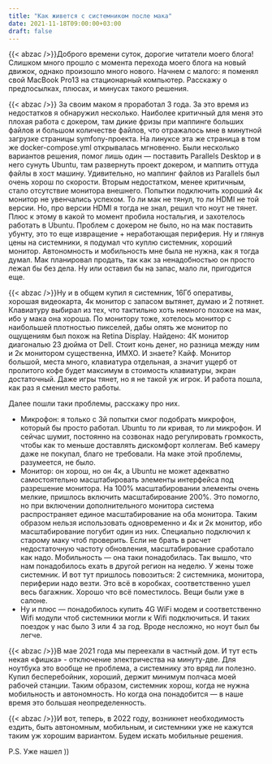 ```yaml
---
title: "Как живется с системником после мака"
date: 2021-11-18T09:00:00+03:00
draft: false
---
```

{{< abzac />}}Доброго времени суток, дорогие читатели моего блога!
Слишком много прошло с момента перехода моего блога на новый движок, однако произошло много нового. Начнем с малого: я поменял свой MacBook Pro13 на стационарный компьютер. Расскажу о предпосылках, плюсах, и минусах такого решения.
<!--more-->

{{< abzac />}} За своим маком я проработал 3 года. За это время из недостатков я обнаружил несколько. Наиболее критичный для меня это плохая работа с докером, там дикие фризы при маппинге больших файлов и большом количестве файлов, что отражалось мне в минутной загрузке страницы symfony-проекта. На линуксе эта же страница в том же docker-compose.yml открывалась мгновенно. Были несколько вариантов решения, помог лишь один — поставить Parallels Desktop и в него сунуть Ubuntu, там развернуть проект докером, и маппить оттуда файлы в хост машину. Удивительно, но маппинг файлов из Parallels был очень хорош по скорости.  Вторым недостатком, менее критичным, стало отсутствие монитора внешнего. Попытки подключить хороший 4к монитор не увенчались успехом. То ли мак не тянул, то ли HDMI не той версии. Но, про версии HDMI я тогда не знал, решил что ноут не тянет.
Плюс к этому в какой то момент пробила ностальгия, и захотелось работать в Ubuntu. Проблем с докером не было, но на мак поставить убунту, это то еще извращение + неработающая периферия. Ну и глянув цены на системники, я подумал что куплю системник, хороший монитор. Автономность и мобильность мне была не нужна, как я тогда думал. Мак планировал продать, так как за ненадобностью он просто лежал бы без дела. Ну или оставил бы на запас, мало ли, пригодится еще.

{{< abzac />}}Ну и в общем купил я системник, 16Гб оперативы, хорошая видеокарта, 4к монитор с запасом вытянет, думаю и 2 потянет. Клавиатуру выбирал из тех, что тактильно хоть немного похоже на мак, ибо у мака она хороша. По монитору тоже, хотелось монитор с наибольшей плотностью пикселей, дабы опять же монитор по ощущениям был похож на Retina Display. Найдено: 4К монитор диагональю 23 дюйма от Dell. Стоит конь денег, но разница между ним и 2к монитором существенна, ИМХО.
И знаете? Кайф. Монитор большой, места много, клавиатура отдельная, а значит ущерб от пролитого кофе будет максимум в стоимость клавиатуры, экран достаточный. Даже игры тянет, но я не такой уж игрок. И работа пошла, как раз я сменил место работы.

Далее пошли таки проблемы, расскажу про них.
* Микрофон: я только с 3й попытки смог подобрать микрофон, который бы просто работал. Ubuntu то ли кривая, то ли микрофон. И сейчас шумит, постоянно на созвонах надо регулировать громкость, чтобы как то меньше доставлять дискомфорт коллегам. Веб камеру даже не покупал, благо не требовали. На маке этой проблемы, разумеется, не было.
* Монитор: он хорош, но он 4к, а Ubuntu не может адекватно самостоятельно масштабировать элементы интерфейса под разрешение монитора. На 100% масштабировании элементы очень мелкие, пришлось включить масштабирование 200%. Это помогло, но при включении дополнительного монитора система распространяет единое масштабирование на оба монитора. Таким образом нельзя использовать одновременно и 4к и 2к монитор, ибо масштабирование погубит один из них. Специально подключил к старому маку чтоб проверить. Если не брать  в расчет недостаточную частоту обновления, масштабирование сработало как надо.
Мобильность — она таки понадобилась. Так вышло, что нам понадобилось ехать в другой регион на неделю. У жены тоже системник. И вот тут пришлось повозиться: 2 системника, монитора, периферии надо везти. Это всё в коробках, соответственно ушел весь багажник. Хорошо что всё поместилось. Вещи были уже в салоне. 
* Ну и плюс — понадобилось купить 4G WiFi модем и соответственно Wifi модули чтоб системники могли к Wifi подключиться. И таких поездок у нас было 3 или 4 за год. Вроде несложно, но ноут был бы легче.

{{< abzac />}}В мае 2021 года мы переехали в частный дом.  И тут есть некая «фишка» - отключение электричества на минуту-две. Для ноутбука это вообще не проблема, а системнику это вряд ли полезно. Купил бесперебойник, хороший, держит минимум полчаса моей рабочей станции.
Таким образом, системник хорош, когда не нужна мобильность и автономность. Но когда она понадобится — в наше время это большая неопределенность.

{{< abzac />}}И вот, теперь, в 2022 году, возникнет необходимость ездить, быть автономным, мобильным, и системники уже не кажутся таким уж хорошим вариантом. Будем искать мобильные решения.

P.S. Уже нашел )) 



